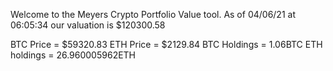 Welcome to the Meyers Crypto Portfolio Value tool. 
As of 04/06/21 at 06:05:34 our valuation is $120300.58 

BTC Price = $59320.83
 ETH Price = $2129.84
BTC Holdings = 1.06BTC
 ETH holdings = 26.960005962ETH 

